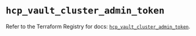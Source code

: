 # `hcp_vault_cluster_admin_token`

Refer to the Terraform Registry for docs: [`hcp_vault_cluster_admin_token`](https://registry.terraform.io/providers/hashicorp/hcp/0.95.1/docs/resources/vault_cluster_admin_token).
